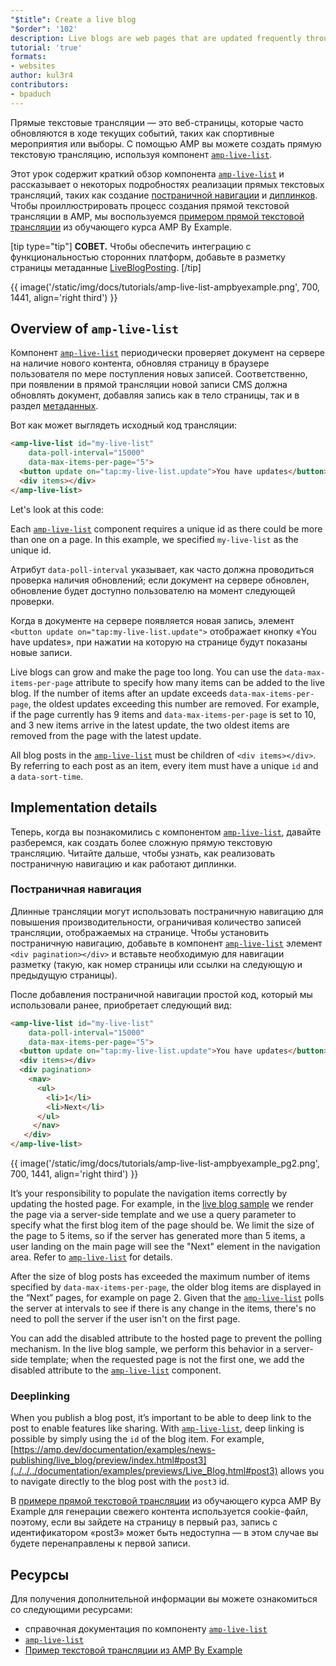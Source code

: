 ```yaml
---
"$title": Create a live blog
"$order": '102'
description: Live blogs are web pages that are updated frequently throughout an on-going event, such as a sporting event or an election. In AMP, you can implement a live blog by using ...
tutorial: 'true'
formats:
- websites
author: kul3r4
contributors:
- bpaduch
---
```


Прямые текстовые трансляции — это веб-страницы, которые часто обновляются в ходе текущих событий, таких как спортивные мероприятия или выборы. С помощью AMP вы можете создать прямую текстовую трансляцию, используя компонент [`amp-live-list`](../../../documentation/components/reference/amp-live-list.md).

Этот урок содержит краткий обзор компонента [`amp-live-list`](../../../documentation/components/reference/amp-live-list.md) и рассказывает о некоторых подробностях реализации прямых текстовых трансляций, таких как создание [постраничной навигации](#pagination) и [диплинков](#deeplinking). Чтобы проиллюстрировать процесс создания прямой текстовой трансляции в AMP, мы воспользуемся [примером прямой текстовой трансляции](live_blog.md) из обучающего курса AMP By Example.

[tip type="tip"] **СОВЕТ.** Чтобы обеспечить интеграцию с функциональностью сторонних платформ, добавьте в разметку страницы метаданные [LiveBlogPosting](http://schema.org/LiveBlogPosting). [/tip]

{{ image('/static/img/docs/tutorials/amp-live-list-ampbyexample.png', 700, 1441, align='right third') }}

## Overview of `amp-live-list`

Компонент [`amp-live-list`](../../../documentation/components/reference/amp-live-list.md) периодически проверяет документ на сервере на наличие нового контента, обновляя страницу в браузере пользователя по мере поступления новых записей. Соответственно, при появлении в прямой трансляции новой записи CMS должна обновлять документ, добавляя запись как в тело страницы, так и в раздел [метаданных](../../../documentation/examples/documentation/Live_Blog.html#metadata).

Вот как может выглядеть исходный код трансляции:

```html
<amp-live-list id="my-live-list"
    data-poll-interval="15000"
    data-max-items-per-page="5">
  <button update on="tap:my-live-list.update">You have updates</button>
  <div items></div>
</amp-live-list>
```

Let's look at this code:

Each [`amp-live-list`](../../../documentation/components/reference/amp-live-list.md) component requires a unique id as there could be more than one on a page.  In this example, we specified `my-live-list` as the unique id.

Атрибут `data-poll-interval` указывает, как часто должна проводиться проверка наличия обновлений; если документ на сервере обновлен, обновление будет доступно пользователю на момент следующей проверки.

Когда в документе на сервере появляется новая запись, элемент `<button update on="tap:my-live-list.update">` отображает кнопку «You have updates», при нажатии на которую на странице будут показаны новые записи.

Live blogs can grow and make the page too long. You can use the `data-max-items-per-page` attribute to specify how many items can be added to the live blog. If the number of items after an update exceeds `data-max-items-per-page`, the oldest updates exceeding this number are removed. For example, if the page currently has 9 items and `data-max-items-per-page` is set to 10, and 3 new items arrive in the latest update, the two oldest items are removed from the page with the latest update.

All blog posts in the [`amp-live-list`](../../../documentation/components/reference/amp-live-list.md) must be children of `<div items></div>`. By referring to each post as an item, every item must have a unique `id` and a `data-sort-time`.

## Implementation details

Теперь, когда вы познакомились с компонентом [`amp-live-list`](../../../documentation/components/reference/amp-live-list.md), давайте разберемся, как создать более сложную прямую текстовую трансляцию. Читайте дальше, чтобы узнать, как реализовать постраничную навигацию и как работают диплинки.

### Постраничная навигация <a name="pagination"></a>

Длинные трансляции могут использовать постраничную навигацию для повышения производительности, ограничивая количество записей трансляции, отображаемых на странице. Чтобы установить постраничную навигацию, добавьте в компонент [`amp-live-list`](../../../documentation/components/reference/amp-live-list.md) элемент `<div pagination></div>` и вставьте необходимую для навигации разметку (такую, как номер страницы или ссылки на следующую и предыдущую страницы).

После добавления постраничной навигации простой код, который мы использовали ранее, приобретает следующий вид:

```html
<amp-live-list id="my-live-list"
    data-poll-interval="15000"
    data-max-items-per-page="5">
  <button update on="tap:my-live-list.update">You have updates</button>
  <div items></div>
  <div pagination>
    <nav>
      <ul>
        <li>1</li>
        <li>Next</li>
      </ul>
     </nav>
   </div>
</amp-live-list>
```

{{ image('/static/img/docs/tutorials/amp-live-list-ampbyexample_pg2.png', 700, 1441, align='right third') }}

It’s your responsibility to populate the navigation items correctly by updating the hosted page. For example, in the [live blog sample](live_blog.md) we render the page via a server-side template and we use a query parameter to specify what the first blog item of the page should be. We limit the size of the page to 5 items, so if the server has generated more than 5 items, a user landing on the main page will see the "Next" element in the navigation area. Refer to [`amp-live-list`](../../../documentation/components/reference/amp-live-list.md) for details.

After the size of blog posts has exceeded the maximum number of items specified by `data-max-items-per-page`, the older blog items are displayed in the “Next” pages, for example on page 2. Given that the [`amp-live-list`](../../../documentation/components/reference/amp-live-list.md) polls the server at intervals to see if there is any change in the items, there's no need to poll the server if the user isn't on the first page.

You can add the disabled attribute to  the hosted page to prevent the polling mechanism. In the live blog sample, we perform this behavior in  a server-side template; when the requested page is not the first one, we add the disabled attribute to the [`amp-live-list`](../../../documentation/components/reference/amp-live-list.md) component.

### Deeplinking <a name="deeplinking"></a>

When you publish a blog post, it’s important to be able to deep link to the post to enable features like sharing. With [`amp-live-list`](../../../documentation/components/reference/amp-live-list.md), deep linking is possible by simply using the `id` of the blog item. For example, [https://amp.dev/documentation/examples/news-publishing/live_blog/preview/index.html#post3](../../../documentation/examples/previews/Live_Blog.html#post3) allows you to navigate directly to the blog post with the `post3` id.

В [примере прямой текстовой трансляции](live_blog.md) из обучающего курса AMP By Example для генерации свежего контента используется cookie-файл, поэтому, если вы зайдете на страницу в первый раз, запись с идентификатором «post3» может быть недоступна — в этом случае вы будете перенаправлены к первой записи.

## Ресурсы

Для получения дополнительной информации вы можете ознакомиться со следующими ресурсами:

- справочная документация по компоненту [`amp-live-list`](../../../documentation/components/reference/amp-live-list.md)
- [`amp-live-list`](../../../documentation/components/reference/amp-live-list.md)
- [Пример текстовой трансляции из AMP By Example](live_blog.md)
